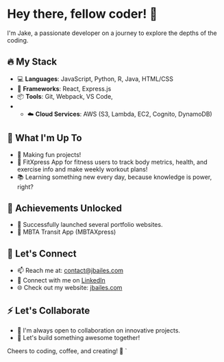 # Hey there, fellow coder! 👋

I'm Jake, a passionate developer on a journey to explore the depths of the coding.
## 🔥 My Stack

- 💻 **Languages**: JavaScript, Python, R, Java, HTML/CSS
- 🚀 **Frameworks**: React, Express.js
- 📦 **Tools**: Git, Webpack, VS Code,
- - ☁️ **Cloud Services**: AWS (S3, Lambda, EC2, Cognito, DynamoDB)

## 🌱 What I'm Up To

- 🚧 Making fun projects!
-  🎉 FitXpress App for fitness users to track body metrics, health, and exercise info and make weekly workout plans!
- 📚 Learning something new every day, because knowledge is power, right?

## 🚀 Achievements Unlocked

- 🎉 Successfully launched several portfolio websites.
- 🎉 MBTA Transit App (MBTAXpress)
## 💬 Let's Connect

- 📫 Reach me at: contact@jbailes.com
- 💼 Connect with me on [LinkedIn](https://www.linkedin.com/in/jbailes01/)
- 🌐 Check out my website: [jbailes.com](https://jbailes.com)

## ⚡ Let's Collaborate

- 👯 I'm always open to collaboration on innovative projects.
- 🤝 Let's build something awesome together!

Cheers to coding, coffee, and creating! 🚀
`

